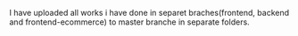 I have uploaded all works i have done in separet braches(frontend, backend and frontend-ecommerce) to master branche in separate folders.

